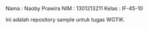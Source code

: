 Nama    : Naoby Prawira
NIM     : 1301213211
Kelas   : IF-45-10

Ini adalah repository sample untuk tugas WGTIK.